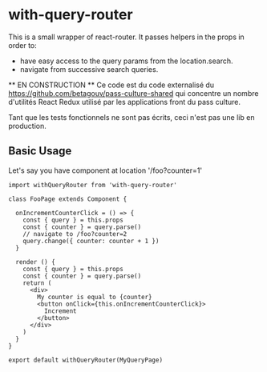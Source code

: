 # with-query-router

This is a small wrapper of react-router. It passes helpers in the props in order to:
  - have easy access to the query params from the location.search.
  - navigate from successive search queries.

** EN CONSTRUCTION **
Ce code est du code externalisé du https://github.com/betagouv/pass-culture-shared qui concentre un nombre d'utilités React Redux
utilisé par les applications front du pass culture.

Tant que les tests fonctionnels ne sont pas écrits, ceci n'est pas une lib en production.

## Basic Usage

Let's say you have component at location '/foo?counter=1'

```
import withQueryRouter from 'with-query-router'

class FooPage extends Component {

  onIncrementCounterClick = () => {
    const { query } = this.props
    const { counter } = query.parse()
    // navigate to /foo?counter=2
    query.change({ counter: counter + 1 })
  }

  render () {
    const { query } = this.props
    const { counter } = query.parse()
    return (
      <div>
        My counter is equal to {counter}
        <button onClick={this.onIncrementCounterClick}>
          Increment
        </button>
      </div>
    )
  }
}

export default withQueryRouter(MyQueryPage)
```
